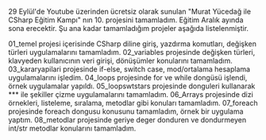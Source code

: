 29 Eylül'de Youtube üzerinden ücretsiz olarak sunulan "Murat Yücedağ ile CSharp Eğitim Kampı" nın 10. projesini tamamladım. Eğitim Aralık ayında sona erecektir. Şu ana kadar tamamladığım projeler aşağıda listelenmiştir.



01_temel projesi içerisinde CSharp diline giriş, yazdırma komutları, değişken türleri uygulamalarını tamamladım.
02_variables projesinde değişken türleri, klavyeden kullanıcının veri girişi, dönüşümler konularını tamamladım.
03_kararyapilari projesinde if-else, switch case, mod/ortalama hesaplama uygulamalarını işledim.
04_loops projesinde for ve while dongüsü işlendi, örnek uygulamalar yapıldı.
05_loopswtstars projesinde donguleri kullanarak *** ile şekiller çizme uygulamalarını tamamladım.
06_Arrays projesinde dizi örnekleri, listeleme, sıralama, metodlar gibi konuları tamamladım.
07_foreach projesinde foreach dongusu konusunu tamamladım, örnek bir uygulama yaptım.
08_metodlar projesinde geriye deger donduren ve dondurmeyen int/str metodlar konularını tamamladım.
